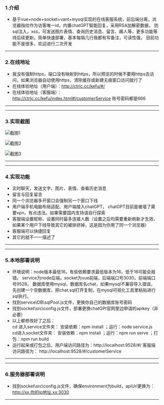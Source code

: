 ### 1.介绍

+	基于vue+node+socket+vant+mysql实现的在线客服系统，前后端分离，浏览器指纹作为访客唯一id，内置chatGPT智能回复，采用RSA加解密数据，
	防sql注入，xss，可发送图片表情、查询历史消息、留言、踢人等，更多功能等待后续更新。简单快速部署，基本每隔几行我都有写备注，可读性强，
	目前功能不是很多，欢迎进行二次开发

-------------------------------------------------------------------------------------------------
### 2.在线地址 
+    我没有强制https，端口没有映射到https，所以预览的时候不要用https去访问，如果浏览器自动使用https，清除缓存或新建无痕窗口访问就行了
+	 在线体验地址（用户端）：http://ctrlc.cc/kefu/#/  
+	 在线体验地址（客服端）：http://ctrlc.cc/kefu/index.html#/customerService  账号密码都是666 		
-------------------------------------------------------------------------------------------------

-------------------------------------------------------------------------------------------------
### 3.实现截图
![截图1](https://47image.oss-cn-heyuan.aliyuncs.com/github/kefu/11.jpg)

![截图2](https://47image.oss-cn-heyuan.aliyuncs.com/github/kefu/12.jpg)

![截图3](https://47image.oss-cn-heyuan.aliyuncs.com/github/kefu/13.jpg)

-------------------------------------------------------------------------------------------------

-------------------------------------------------------------------------------------------------
### 4.实现功能 
+	 实时聊天，发送文字、图片、表情、查看历史消息
+	 留言与回复留言
+    同一个浏览器多开窗口会强制另一个窗口下线
+	 用户端手机电脑布局适配、用户端接入chatGPT， chatGPT目前是被墙了需要vpn，有点违法。如果需要国内支持请自行探索
+	 客服端设置昵称、设置同时最多连接人数（设置之后均需要重新刷新才生效，如果某个用户下线导致其它的被排挤掉，这是因为你用了同一个浏览器） 
+	 客服端可以快捷回复
+	 其它的就不一一描述了
-------------------------------------------------------------------------------------------------

-------------------------------------------------------------------------------------------------
### 5.本地部署说明
+	环境说明：node版本最低16，有些依赖要求最低版本为16，低于16可能会报错。
	service为node后端，socket为vue前端，后端端口号3030，前端端口号9528。
	数据库使用mysql，数据库名chat，如果mysql不兼容导入错误，先创建一个空数据库，把chat.sql打开复制，在mysql可视化工具里粘贴进行sql执行。
+	找到service\DB\sqlPool.js文件，更换你自己的数据库账号密码  
+	找到socket\src\config.js文件，部署更换chatGPt官网里边申请的apikey（非必要）
+	以上都修改好了之后：  
	 	cd 进入service文件夹：  安装依赖：npm install  ；运行：node service.js  
		cd进入socket文件夹：  安装依赖：npm install  ；运行：npm run serve  ；打包：npm run build 
+	运行起来或打包之后，用户端访问路径为：http://localhost:9528/#/  客服端访问路径为： http://localhost:9528/#/customerService  
-------------------------------------------------------------------------------------------------

-------------------------------------------------------------------------------------------------
### 6.服务器部署说明
+	找到socket\src\config.js文件，确保environment为build，apiUrl更换为： http://xx.你的ip地址.xx:3030
-------------------------------------------------------------------------------------------------
